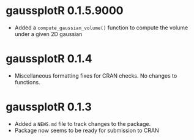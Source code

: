 # gaussplotR 0.1.5.9000

* Added a `compute_gaussian_volume()` function to compute the volume under a 
given 2D gaussian

# gaussplotR 0.1.4

* Miscellaneous formatting fixes for CRAN checks. No changes to functions.

# gaussplotR 0.1.3

* Added a `NEWS.md` file to track changes to the package.
* Package now seems to be ready for submission to CRAN

